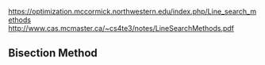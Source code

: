 https://optimization.mccormick.northwestern.edu/index.php/Line_search_methods
http://www.cas.mcmaster.ca/~cs4te3/notes/LineSearchMethods.pdf

## Bisection Method
